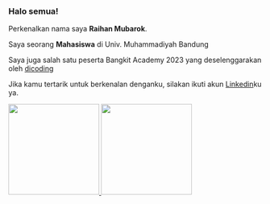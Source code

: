 

<!--
**rehaanhan/rehaanhan** is a ✨ _special_ ✨ repository because its `README.md` (this file) appears on your GitHub profile.

Here are some ideas to get you started:

- 🔭 I’m currently working on ...
- 🌱 I’m currently learning ...
- 👯 I’m looking to collaborate on ...
- 🤔 I’m looking for help with ...
- 💬 Ask me about ...
- 📫 How to reach me: ...
- 😄 Pronouns: ...
- ⚡ Fun fact: ...
-->
### Halo semua! 

Perkenalkan nama saya **Raihan Mubarok**.

Saya seorang **Mahasiswa** di Univ. Muhammadiyah Bandung

Saya juga salah satu peserta Bangkit Academy 2023 yang deselenggarakan oleh [dicoding](https://www.dicoding.com/)

Jika kamu tertarik untuk berkenalan denganku, silakan ikuti akun [Linkedin](https://www.linkedin.com/in/raihan-mubarok/)ku ya.

<p align="left">
<a href="https://github.com/rehaanhan">
  <img height="180em" src="https://github-readme-stats-eight-theta.vercel.app/api?username=rehaanhan&show_icons=true&theme=algolia&include_all_commits=true&count_private=true"/>
  <img height="180em" src="https://github-readme-stats-eight-theta.vercel.app/api/top-langs/?username=rehaanhan&layout=compact&langs_count=8&theme=algolia"/>
</a>
</p>
